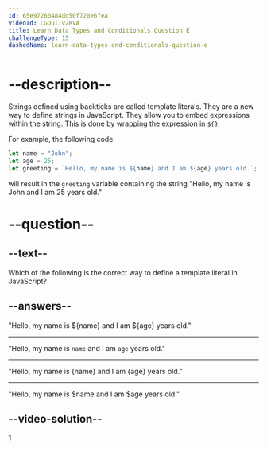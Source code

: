 ```yaml
---
id: 65e97260484dd50f720e6fea
videoId: LGQuIIv2RVA
title: Learn Data Types and Conditionals Question E
challengeType: 15
dashedName: learn-data-types-and-conditionals-question-e
---
```

# --description--

Strings defined using backticks are called template literals. They are a new way to define strings in JavaScript. They allow you to embed expressions within the string. This is done by wrapping the expression in `${}`.

For example, the following code:

```javascript
let name = "John";
let age = 25;
let greeting = `Hello, my name is ${name} and I am ${age} years old.`;
```

will result in the `greeting` variable containing the string "Hello, my name is John and I am 25 years old."

# --question--

## --text--

Which of the following is the correct way to define a template literal in JavaScript?

## --answers--

"Hello, my name is ${name} and I am ${age} years old."

---

"Hello, my name is `name` and I am `age` years old."

---

"Hello, my name is {name} and I am {age} years old."

---

"Hello, my name is $name and I am $age years old."

## --video-solution--

1
